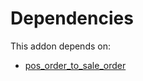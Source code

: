 # Dependencies

This addon depends on:

- [pos_order_to_sale_order](https://github.com/bringout/oca-technical)
